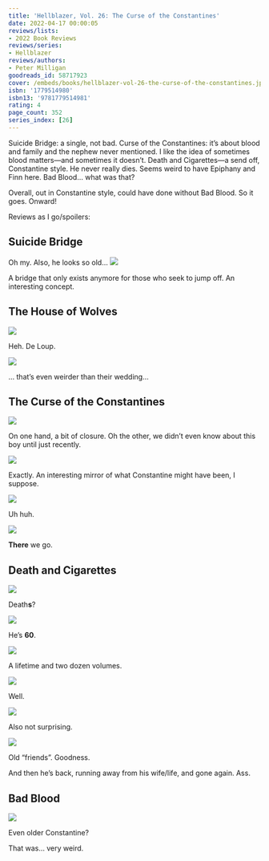 ```yaml
---
title: 'Hellblazer, Vol. 26: The Curse of the Constantines'
date: 2022-04-17 00:00:05
reviews/lists:
- 2022 Book Reviews
reviews/series:
- Hellblazer
reviews/authors:
- Peter Milligan
goodreads_id: 58717923
cover: /embeds/books/hellblazer-vol-26-the-curse-of-the-constantines.jpg
isbn: '1779514980'
isbn13: '9781779514981'
rating: 4
page_count: 352
series_index: [26]
---
```

Suicide Bridge: a single, not bad. Curse of the Constantines: it’s about blood and family and the nephew never mentioned. I like the idea of sometimes blood matters—and sometimes it doesn’t. Death and Cigarettes—a send off, Constantine style. He never really dies. Seems weird to have Epiphany and Finn here. Bad Blood… what was that?

Overall, out in Constantine style, could have done without Bad Blood. So it goes. Onward!

<!--more-->

Reviews as I go/spoilers:

## Suicide Bridge

Oh my. Also, he looks so old…
 ![](/embeds/books/attachments/hellblazer-26-2aa91e.png)

A bridge that only exists anymore for those who seek to jump off. An interesting concept. 

## The House of Wolves

![](/embeds/books/attachments/hellblazer-26-fdaaa1.png)

Heh. De Loup. 

![](/embeds/books/attachments/hellblazer-26-6bf437.png)

… that’s even weirder than their wedding…

## The Curse of the Constantines

![](/embeds/books/attachments/hellblazer-26-e283c2.png)

On one hand, a bit of closure. Oh the other, we didn’t even know about this boy until just recently. 

![](/embeds/books/attachments/hellblazer-26-52d2dc.png)

 
Exactly. An interesting mirror of what Constantine might have been, I suppose. 

![](/embeds/books/attachments/hellblazer-26-36d8bb.png)

Uh huh. 

![](/embeds/books/attachments/hellblazer-26-766752.png)

**There** we go. 

## Death and Cigarettes

![](/embeds/books/attachments/hellblazer-26-684d4e.png)

Death**s**?

![](/embeds/books/attachments/hellblazer-26-0a6f61.png)

He’s **60**. 

![](/embeds/books/attachments/hellblazer-26-919e11.png)

A lifetime and two dozen volumes. 

![](/embeds/books/attachments/hellblazer-26-5647a5.png)

Well. 

![](/embeds/books/attachments/hellblazer-26-f151d3.png)

Also not surprising. 

![](/embeds/books/attachments/hellblazer-26-45f564.png)

Old “friends”. Goodness. 

And then he’s  back, running away from his wife/life, and gone again. Ass. 

## Bad Blood

![](/embeds/books/attachments/hellblazer-26-4b4691.png)

Even older Constantine?

That was… very weird.